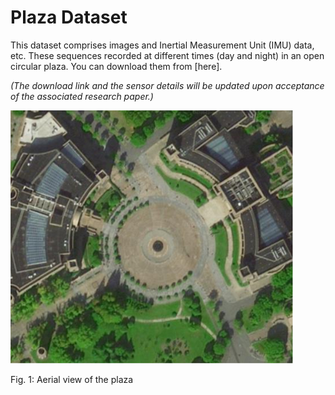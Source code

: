 # Plaza Dataset

This dataset comprises images and Inertial Measurement Unit (IMU) data, etc. These sequences recorded at different times (day and night) in an open circular plaza. You can download them from [here]. 

*(The download link and the sensor details will be updated upon acceptance of the associated research paper.)*

![Plaza Image](plaza.png)

Fig. 1: Aerial view of the plaza
